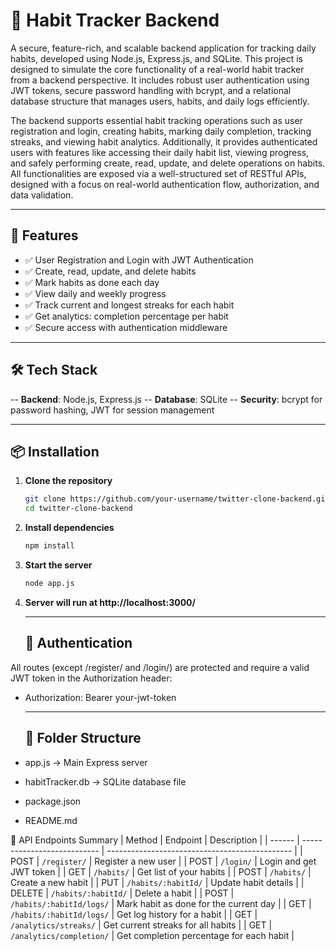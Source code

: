 # 📅 Habit Tracker Backend

A secure, feature-rich, and scalable backend application for tracking daily habits, developed using Node.js, Express.js, and SQLite. This project is designed to simulate the core functionality of a real-world habit tracker from a backend perspective. It includes robust user authentication using JWT tokens, secure password handling with bcrypt, and a relational database structure that manages users, habits, and daily logs efficiently.

The backend supports essential habit tracking operations such as user registration and login, creating habits, marking daily completion, tracking streaks, and viewing habit analytics. Additionally, it provides authenticated users with features like accessing their daily habit list, viewing progress, and safely performing create, read, update, and delete operations on habits. All functionalities are exposed via a well-structured set of RESTful APIs, designed with a focus on real-world authentication flow, authorization, and data validation.

---

## 🚀 Features
- ✅ User Registration and Login with JWT Authentication
- ✅ Create, read, update, and delete habits
- ✅ Mark habits as done each day
- ✅ View daily and weekly progress
- ✅ Track current and longest streaks for each habit
- ✅ Get analytics: completion percentage per habit
- ✅ Secure access with authentication middleware

---

## 🛠️ Tech Stack
-- **Backend**: Node.js, Express.js
-- **Database**: SQLite
-- **Security**: bcrypt for password hashing, JWT for session management

---

## 📦 Installation

1. **Clone the repository**
   ```bash
   git clone https://github.com/your-username/twitter-clone-backend.git
   cd twitter-clone-backend
2. **Install dependencies**
   ```bash
   npm install
3. **Start the server**
   ```bash
   node app.js
3. **Server will run at http://localhost:3000/**

   ---

   ## 🔐 Authentication
All routes (except /register/ and /login/) are protected and require a valid JWT token in the Authorization header: 
- Authorization: Bearer your-jwt-token

  ---

  ## 📂 Folder Structure
 - app.js              -> Main Express server
 - habitTracker.db     -> SQLite database file
 - package.json
 - README.md

📑 API Endpoints Summary
| Method | Endpoint                    | Description                                    |
| ------ | --------------------------- | ---------------------------------------------- |
| POST   | `/register/`                | Register a new user                            |
| POST   | `/login/`                   | Login and get JWT token                        |
| GET    | `/habits/`                  | Get list of your habits                        | 
| POST   | `/habits/`                  | Create a new habit                             |
| PUT    | `/habits/:habitId/`         | Update habit details                           |
| DELETE | `/habits/:habitId/`         | Delete a habit                                 |
| POST   | `/habits/:habitId/logs/`    | Mark habit as done for the current day         |
| GET    | `/habits/:habitId/logs/`    | Get log history for a habit                    |
| GET    | `/analytics/streaks/`       | Get current streaks for all habits             |
| GET    | `/analytics/completion/`    | Get completion percentage for each habit       |


